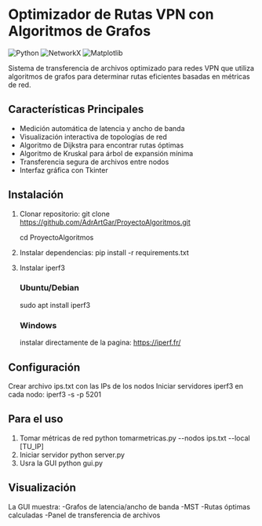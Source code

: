# Optimizador de Rutas VPN con Algoritmos de Grafos

![Python](https://img.shields.io/badge/Python-3.8%2B-blue)
![NetworkX](https://img.shields.io/badge/NetworkX-2.6+-green)
![Matplotlib](https://img.shields.io/badge/Matplotlib-3.5+-yellowgreen)

Sistema de transferencia de archivos optimizado para redes VPN que utiliza algoritmos de grafos para determinar rutas eficientes basadas en métricas de red.

## Características Principales

- Medición automática de latencia y ancho de banda
- Visualización interactiva de topologías de red
- Algoritmo de Dijkstra para encontrar rutas óptimas
- Algoritmo de Kruskal para árbol de expansión mínima
- Transferencia segura de archivos entre nodos
- Interfaz gráfica con Tkinter

## Instalación

1. Clonar repositorio:
     git clone https://github.com/AdrArtGar/ProyectoAlgoritmos.git

     cd ProyectoAlgoritmos
3. Instalar dependencias:
     pip install -r requirements.txt
4. Instalar iperf3
   ### Ubuntu/Debian
     sudo apt install iperf3
   ### Windows
     instalar directamente de la pagina: https://iperf.fr/

## Configuración
Crear archivo ips.txt con las IPs de los nodos
Iniciar servidores iperf3 en cada nodo:
  iperf3 -s -p 5201

## Para el uso
1. Tomar métricas de red
     python tomarmetricas.py --nodos ips.txt --local [TU_IP]
2. Iniciar servidor
     python server.py
3. Usra la GUI
     python gui.py
## Visualización
La GUI muestra:
  -Grafos de latencia/ancho de banda
  -MST
  -Rutas óptimas calculadas
  -Panel de transferencia de archivos
